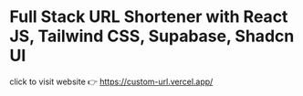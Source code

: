 # Full Stack URL Shortener with React JS, Tailwind CSS, Supabase, Shadcn UI
click to visit website 👉 https://custom-url.vercel.app/


